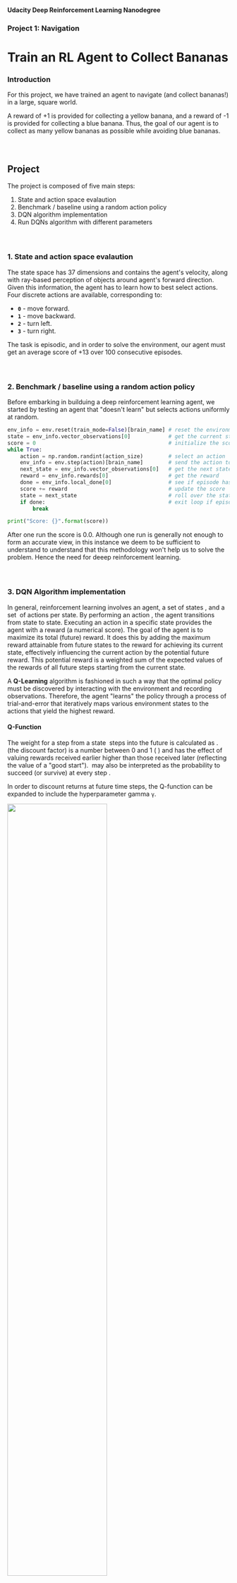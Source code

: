 #### Udacity Deep Reinforcement Learning Nanodegree
### Project 1: Navigation
# Train an RL Agent to Collect Bananas

### Introduction

For this project, we have trained an agent to navigate (and collect bananas!) in a large, square world.

A reward of +1 is provided for collecting a yellow banana, and a reward of -1 is provided for collecting a blue banana.  Thus, the goal of our agent is to collect as many yellow bananas as possible while avoiding blue bananas.
##### &nbsp;

## Project
The project is composed of five main steps:

1. State and action space evalaution
2. Benchmark / baseline using a random action policy
3. DQN algorithm implementation
4. Run DQNs algorithm with different parameters

##### &nbsp;

### 1. State and action space evalaution
The state space has 37 dimensions and contains the agent's velocity, along with ray-based perception of objects around agent's forward direction.  Given this information, the agent has to learn how to best select actions.  Four discrete actions are available, corresponding to:
- **`0`** - move forward.
- **`1`** - move backward.
- **`2`** - turn left.
- **`3`** - turn right.

The task is episodic, and in order to solve the environment, our agent must get an average score of +13 over 100 consecutive episodes.
##### &nbsp;

### 2. Benchmark / baseline using a random action policy
Before embarking in builduing a deep reinforcement learning agent, we started by testing an agent that "doesn't learn" but selects actions uniformly at random.

```python
env_info = env.reset(train_mode=False)[brain_name] # reset the environment
state = env_info.vector_observations[0]            # get the current state
score = 0                                          # initialize the score
while True:
    action = np.random.randint(action_size)        # select an action
    env_info = env.step(action)[brain_name]        # send the action to the environment
    next_state = env_info.vector_observations[0]   # get the next state
    reward = env_info.rewards[0]                   # get the reward
    done = env_info.local_done[0]                  # see if episode has finished
    score += reward                                # update the score
    state = next_state                             # roll over the state to next time step
    if done:                                       # exit loop if episode finished
        break

print("Score: {}".format(score))
```

After one run the score is 0.0. Although one run is generally not enough to form an accurate view, in this instance we deem to be sufficient to understand to understand that this methodology won't help us to solve the problem. Hence the need for deeep reinforcement learning.


##### &nbsp;


### 3. DQN Algorithm implementation
In general, reinforcement learning involves an agent, a set of states <img src="images/S.svg" align="bottom-left" alt="" title="S" />, and a set <img src="images/A.svg" alt="" title="A" /> of actions per state. By performing an action <img src="images/a in A.svg" alt="" title="a in A" />, the agent transitions from state to state. Executing an action in a specific state provides the agent with a reward (a numerical score).
The goal of the agent is to maximize its total (future) reward. It does this by adding the maximum reward attainable from future states to the reward for achieving its current state, effectively influencing the current action by the potential future reward. This potential reward is a weighted sum of the expected values of the rewards of all future steps starting from the current state.

A **Q-Learning** algorithm is fashioned in such a way that the optimal policy must be discovered by interacting with the environment and recording observations. Therefore, the agent "learns" the policy through a process of trial-and-error that iteratively maps various environment states to the actions that yield the highest reward.

#### Q-Function
The weight for a step from a state <img src="images/Dt.svg" alt="" title="Dt" /> steps into the future is calculated as <img src="images/gammaDt.svg" alt="" title="gammaDt" />. <img src="images/gamma.svg" alt="" title="gamma" />  (the discount factor) is a number between 0 and 1 ( <img src="images/gamma_bounds.svg" alt="" title="gamma_bounds" />) and has the effect of valuing rewards received earlier higher than those received later (reflecting the value of a "good start"). <img src="images/gamma.svg" alt="" title="gamma" />  may also be interpreted as the probability to succeed (or survive) at every step <img src="images/Dt.svg" alt="" title="Dt" />.

In order to discount returns at future time steps, the Q-function can be expanded to include the hyperparameter gamma `γ`.

<img src="images/optimal-action-value-function.png" width="67%" align="top-left" alt="" title="Optimal Action Value Function" />

The algorithm, therefore, has a function that calculates the quality of a state-action combination:

<img src="images/state-action combination.png" width="67%" align="top-left" alt="" title="state-action combination" />

We can then define our optimal policy `π*` as the action that maximizes the Q-function for a given state across all possible states. The optimal Q-function `Q*(s,a)` maximizes the total expected reward for an agent starting in state `s` and choosing action `a`, then following the optimal policy for each subsequent state.

<img src="images/optimal-policy-equation.png" width="47%" align="top-left" alt="" title="Optimal Policy Equation" />

Before learning begins, <img src="images/Q.svg" alt="" title="Q" /> is initialized to a possibly arbitrary fixed value (chosen by the programmer). Then, at each time <img src="images/t.svg" alt="" title="t" /> the agent selects an action <img src="images/at.svg" alt="" title="at" />, observes a reward <img src="images/rt.svg" alt="" title="rt" />, enters a new state <img src="images/st+1.svg" alt="" title="st+1" /> (that may depend on both the previous state <img src="images/st.svg" alt="" title="st" /> and the selected action), and <img src="images/Q.svg" alt="" title="Q" /> is updated. The core of the algorithm is a simple value iteration update, using the weighted average of the old value and the new information:

<img src="images/Qupdate.svg" width="67%" align="top-left" alt="" title="Qupdate" />

where <img src="images/rt.svg" alt="" title="rt" /> is the reward received when moving from the state <img src="images/st.svg" alt="" title="st" /> to the state <img src="images/st+1.svg" alt="" title="st+1" />, and <img src="images/alpha.svg" alt="" title="alpha" />  is the learning rate (<img src="images/alpha_bound.svg" alt="" title="alpha_bound" />).

#### Epsilon Greedy Algorithm
The **exploration vs. exploitation dilemma** is a well known challenge in the field of reinforcement learning and it refers to the challenge with the Q-function in choosing which action to take while the agent is still learning the optimal policy. Should the agent choose an action based on the Q-values observed thus far? Or, should the agent try a new action in hopes of earning a higher reward?

We implemented an **𝛆-greedy algorithm** to systematically manage the exploration vs. exploitation trade-off. The agent "explores" by picking a random action with some probability epsilon `𝛜`. However, the agent continues to "exploit" its knowledge of the environment by choosing actions based on the policy with probability (1-𝛜).

Furthermore, the value of epsilon is purposely decayed over time, so that the agent favors exploration during its initial interactions with the environment, but increasingly favors exploitation as it gains more experience. The starting and ending values for epsilon, and the rate at which it decays are three hyperparameters that are later tuned during experimentation.

You can find the 𝛆-greedy logic implemented as part of the `agent.act()` method in `agent.py` of the source code [here](https://github.com/MatteoJohnston/deepRL-Navigation-p1/blob/master/agent.py#L73).


#### Deep Q-Network (DQN)
As name suggest, Deep Q-Learning, could essentially be described as a combination of a deep neural network and reinforcement learning. In this instance a deep network is used to approximate the Q-function. Given a network `F`, finding an optimal policy is a matter of finding the best weights `w` such that `F(s,a,w) ≈ Q(s,a)`.

The neural network architecture used for this project can be found in the `model.py` file of the source code [here](https://github.com/MatteoJohnston/deepRL-Navigation-p1/blob/master/model.py#L5). The network contains three fully connected layers with 64, 64, and 4 nodes respectively.

#### Experience Replay
Experience replay allows the RL agent to learn from past experience.

Each experience is stored in a replay buffer as the agent interacts with the environment. The replay buffer contains a collection of experience tuples with the state, action, reward, and next state `(s, a, r, s')`. The agent then samples from this buffer as part of the learning step. Experiences are sampled randomly, so that the data is uncorrelated. This prevents action values from oscillating or diverging catastrophically, since a naive Q-learning algorithm could otherwise become biased by correlations between sequential experience tuples.

Also, experience replay improves learning through repetition. By doing multiple passes over the data, our agent has multiple opportunities to learn from a single experience tuple. This is particularly useful for state-action pairs that occur infrequently within the environment.

The implementation of the replay buffer can be found in the `agent.py` file of the source code [here](https://github.com/MatteoJohnston/deepRL-Navigation-p1/blob/master/agent.py#L121).

##### &nbsp;

### 4. Run Experiments

Given that implementing DQN respect to initial benchmark policy was quite successful we only lmited ourselves to different hyperparameters. We managed in more than one occasion to solve in less than 250 episodes.

<img src="images/project_summary.PNG" width="67%" align="top-left" alt="" title="project_summary" />

<img src="images/selecting best performing agent.PNG" width="67%" align="top-left" alt="" title="selecting best performing agent" />



##### &nbsp;

## Future Improvements
- **Test the replay buffer** &mdash; Implement a way to enable/disable the replay buffer. As mentioned before, all agents utilized the replay buffer. Therefore, the test results don't measure the impact the replay buffer has on performance.
- **Add *prioritized* experience replay** &mdash; Rather than selecting experience tuples randomly, prioritized replay selects experiences based on a priority value that is correlated with the magnitude of error. This can improve learning by increasing the probability that rare and important experience vectors are sampled.
- **Replace conventional exploration heuristics with Noisy DQN** &mdash; This approach is explained [here](https://arxiv.org/abs/1706.10295) in this research paper. The key takeaway is that parametric noise is added to the weights to induce stochasticity to the agent's policy, yielding more efficient exploration.

#### Dueling Agents
Dueling networks utilize two streams: one that estimates the state value function `V(s)`, and another that estimates the advantage for each action `A(s,a)`. These two values are then combined to obtain the desired Q-values.

#### Double Deep Q-Network (DDQN)
One issue with Deep Q-Networks is they can overestimate Q-values (see [Thrun & Schwartz, 1993](https://www.ri.cmu.edu/pub_files/pub1/thrun_sebastian_1993_1/thrun_sebastian_1993_1.pdf)). The accuracy of the Q-values depends on which actions have been tried and which states have been explored. If the agent hasn't gathered enough experiences, the Q-function will end up selecting the maximum value from a noisy set of reward estimates. Early in the learning process, this can cause the algorithm to propagate incidentally high rewards that were obtained by chance (exploding Q-values). This could also result in fluctuating Q-values later in the process.

##### &nbsp;

---

# Project Starter Code
The project starter code can be found below, in case you want to run this project yourself.

Also, the original Udacity repo for this project can be found [here](https://github.com/udacity/deep-reinforcement-learning/tree/master/p1_navigation).


### Getting Started

1. Download the environment from one of the links below.  You need only select the environment that matches your operating system:
    - Linux: [click here](https://s3-us-west-1.amazonaws.com/udacity-drlnd/P1/Banana/Banana_Linux.zip)
    - Mac OSX: [click here](https://s3-us-west-1.amazonaws.com/udacity-drlnd/P1/Banana/Banana.app.zip)
    - Windows (32-bit): [click here](https://s3-us-west-1.amazonaws.com/udacity-drlnd/P1/Banana/Banana_Windows_x86.zip)
    - Windows (64-bit): [click here](https://s3-us-west-1.amazonaws.com/udacity-drlnd/P1/Banana/Banana_Windows_x86_64.zip)

    (_For Windows users_) Check out [this link](https://support.microsoft.com/en-us/help/827218/how-to-determine-whether-a-computer-is-running-a-32-bit-version-or-64) if you need help with determining if your computer is running a 32-bit version or 64-bit version of the Windows operating system.

    (_For AWS_) If you'd like to train the agent on AWS (and have not [enabled a virtual screen](https://github.com/Unity-Technologies/ml-agents/blob/master/docs/Training-on-Amazon-Web-Service.md)), then please use [this link](https://s3-us-west-1.amazonaws.com/udacity-drlnd/P1/Banana/Banana_Linux_NoVis.zip) to obtain the environment.

2. Place the file in the DRLND GitHub repository, in the `p1_navigation/` folder, and unzip (or decompress) the file.

### Instructions

Follow the instructions in `Navigation.ipynb` to get started with training your own agent!


